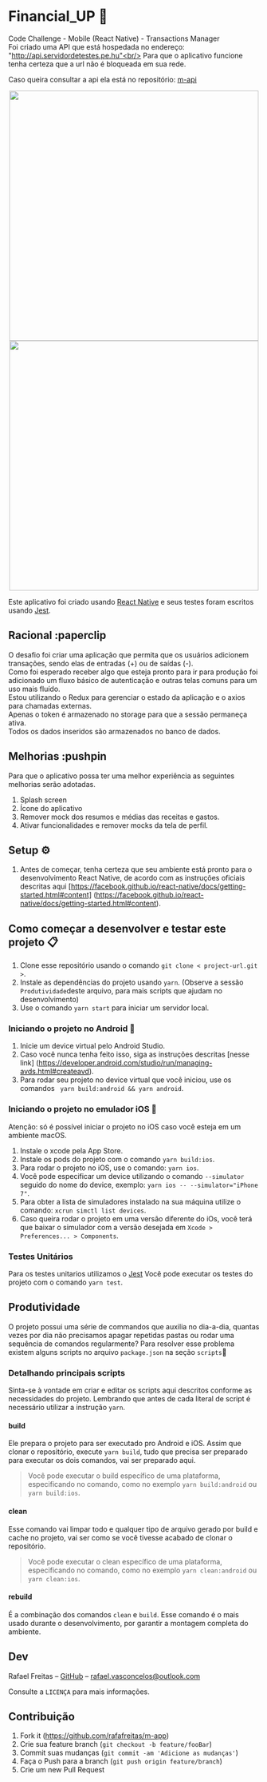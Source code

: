 # Financial_UP :rocket:

​Code Challenge - Mobile (React Native) - Transactions Manager<br/>
Foi criado uma API que está hospedada no endereço: "http://api.servidordetestes.pe.hu"<br/>
Para que o aplicativo funcione tenha certeza que a url não é bloqueada em sua rede.<br/>

Caso queira consultar a api ela está no repositório: [m-api](https://github.com/rafafreitas/m-api)


<p align="center">
  <img height="500" src="http://api.servidordetestes.pe.hu/uploads/img/login-home.gif">
  <img height="500" src="http://api.servidordetestes.pe.hu/uploads/img/home-transactions.gif">
</p>

Este aplicativo foi criado usando [React Native](https://github.com/facebook/react-native/) e seus testes foram escritos usando [Jest](https://jestjs.io).

## Racional :paperclip
O desafio foi criar uma aplicação que permita que os usuários adicionem transações, sendo elas de entradas (+) ou de saídas (-).<br/>
Como foi esperado receber algo que esteja pronto para ir para produção foi adicionado um fluxo básico de autenticação e outras telas comuns para um uso mais fluído.<br/>
Estou utilizando o Redux para gerenciar o estado da aplicação e o axios para chamadas externas.<br/>
Apenas o token é armazenado no storage para que a sessão permaneça ativa. <br/>
Todos os dados inseridos são armazenados no banco de dados.<br/>

## Melhorias :pushpin
Para que o aplicativo possa ter uma melhor experiência as seguintes melhorias serão adotadas.

1. Splash screen
2. Ícone do aplicativo
3. Remover mock dos resumos e médias das receitas e gastos.
4. Ativar funcionalidades e remover mocks da tela de perfil.

## Setup :gear:
1. Antes de começar, tenha certeza que seu ambiente está pronto para o desenvolvimento React Native, de acordo com as instruções oficiais descritas aqui [https://facebook.github.io/react-native/docs/getting-started.html#content] (https://facebook.github.io/react-native/docs/getting-started.html#content).

## Como começar a desenvolver e testar este projeto :clipboard:

1. Clone esse repositório usando o comando ``` git clone < project-url.git > ```.
2. Instale as dependências do projeto usando ``` yarn ```. (Observe a sessão `Produtividade`deste arquivo, para mais scripts que ajudam no desenvolvimento)
3. Use o comando ``` yarn start ``` para iniciar um servidor local.

### Iniciando o projeto no Android :robot:

1. Inicie um device virtual pelo Android Studio.
2. Caso você nunca tenha feito isso, siga as instruções descritas [nesse link] (https://developer.android.com/studio/run/managing-avds.html#createavd).
3. Para rodar seu projeto no device virtual que você iniciou, use os comandos ``` yarn build:android && yarn android```.

### Iniciando o projeto no emulador iOS :iphone:

Atenção: só é possível iniciar o projeto no iOS caso você esteja em um ambiente macOS.

1. Instale o xcode pela App Store.
2. Instale os pods do projeto com o comando ```yarn build:ios```.
3. Para rodar o projeto no iOS, use o comando: ``` yarn ios ```.
4. Você pode especificar um device utilizando o comando `--simulator` seguido do nome do device, exemplo: `yarn ios -- --simulator="iPhone 7"`.
5. Para obter a lista de simuladores instalado na sua máquina utilize o comando: `xcrun simctl list devices`.
6. Caso queira rodar o projeto em uma versão diferente do iOs, você terá que baixar o simulador com a versão desejada em ```Xcode > Preferences... > Components```.

### Testes Unitários

Para os testes unitarios utilizamos o [Jest](https://jestjs.io)
Você pode executar os testes do projeto com o comando ``` yarn test ```.

## Produtividade

O projeto possui uma série de commandos que auxilia no dia-a-dia, quantas vezes por dia não precisamos apagar repetidas pastas ou rodar uma sequência de comandos regularmente?
Para resolver esse problema existem alguns scripts no arquivo ```package.json``` na seção ```scripts```

### Detalhando principais scripts

Sinta-se à vontade em criar e editar os scripts aqui descritos conforme as necessidades do projeto.
Lembrando que antes de cada literal de script é necessário utilizar a instrução ```yarn```.

#### build

Ele prepara o projeto para ser executado pro Android e iOS. Assim que clonar o repositório, execute ```yarn build```, tudo que precisa ser preparado para executar os dois comandos, vai ser preparado aqui.
> Você pode executar o build específico de uma plataforma, especificando no comando, como no exemplo ```yarn build:android``` ou ```yarn build:ios```.

#### clean

Esse comando vai limpar todo e qualquer tipo de arquivo gerado por build e cache no projeto, vai ser como se você tivesse acabado de clonar o repositório.
> Você pode executar o clean específico de uma plataforma, especificando no comando, como no exemplo ```yarn clean:android``` ou ```yarn clean:ios```.

#### rebuild

É a combinação dos comandos ```clean``` e ```build```. Esse comando é o mais usado durante o desenvolvimento, por garantir a montagem completa do ambiente.


## Dev

Rafael Freitas – [GitHub](https://github.com/rafafreitas/) – rafael.vasconcelos@outlook.com

Consulte a ``LICENÇA`` para mais informações.

## Contribuição

1. Fork it (<https://github.com/rafafreitas/m-app>)
2. Crie sua feature branch (`git checkout -b feature/fooBar`)
3. Commit suas mudanças (`git commit -am 'Adicione as mudanças'`)
4. Faça o Push para a branch (`git push origin feature/branch`)
5. Crie um new Pull Request